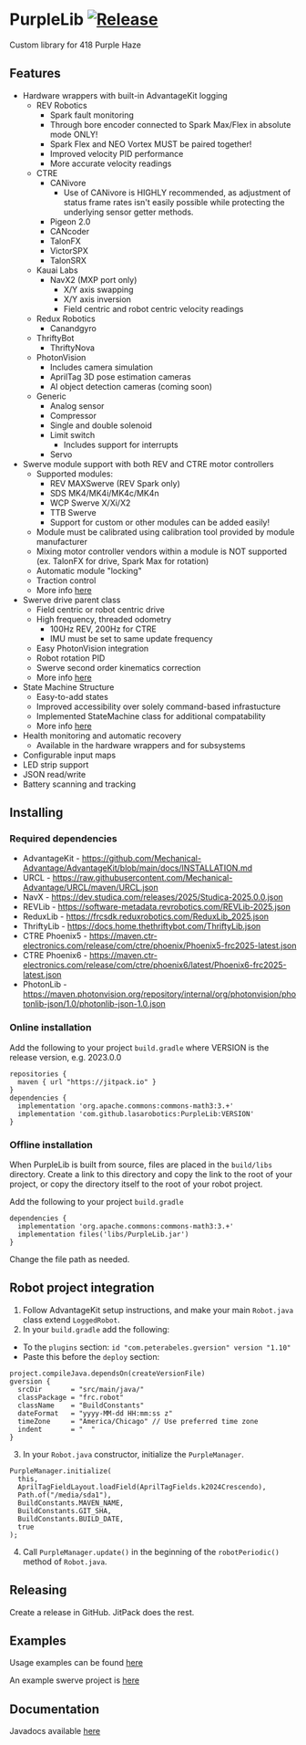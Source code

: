 
# PurpleLib [![Release](https://jitpack.io/v/lasarobotics/PurpleLib.svg)](https://jitpack.io/#lasarobotics/PurpleLib)


Custom library for 418 Purple Haze


## Features
* Hardware wrappers with built-in AdvantageKit logging
  * REV Robotics
    * Spark fault monitoring
    * Through bore encoder connected to Spark Max/Flex in absolute mode ONLY!
    * Spark Flex and NEO Vortex MUST be paired together!
    * Improved velocity PID performance
    * More accurate velocity readings
  * CTRE
    * CANivore
      * Use of CANivore is HIGHLY recommended, as adjustment of status frame rates isn't easily possible while protecting the underlying sensor getter methods.
    * Pigeon 2.0
    * CANcoder
    * TalonFX
    * VictorSPX
    * TalonSRX
  * Kauai Labs
    * NavX2 (MXP port only)
      * X/Y axis swapping
      * X/Y axis inversion
      * Field centric and robot centric velocity readings
  * Redux Robotics
    * Canandgyro
  * ThriftyBot
    * ThriftyNova
  * PhotonVision
    * Includes camera simulation
    * AprilTag 3D pose estimation cameras
    * AI object detection cameras (coming soon)
  * Generic
    * Analog sensor
    * Compressor
    * Single and double solenoid
    * Limit switch
      * Includes support for interrupts
    * Servo
* Swerve module support with both REV and CTRE motor controllers
  * Supported modules:
    * REV MAXSwerve (REV Spark only)
    * SDS MK4/MK4i/MK4c/MK4n
    * WCP Swerve X/Xi/X2
    * TTB Swerve
    * Support for custom or other modules can be added easily!
  * Module must be calibrated using calibration tool provided by module manufacturer
  * Mixing motor controller vendors within a module is NOT supported (ex. TalonFX for drive, Spark Max for rotation)
  * Automatic module "locking"
  * Traction control
  * More info [here](src/main/java/org/lasarobotics/drive/swerve/README.md)
* Swerve drive parent class
  * Field centric or robot centric drive
  * High frequency, threaded odometry
    * 100Hz REV, 200Hz for CTRE
    * IMU must be set to same update frequency
  * Easy PhotonVision integration
  * Robot rotation PID
  * Swerve second order kinematics correction
  * More info [here](src/main/java/org/lasarobotics/drive/swerve/README.md)
* State Machine Structure
  * Easy-to-add states
  * Improved accessibility over solely command-based infrastucture
  * Implemented StateMachine class for additional compatability
  * More info [here](src/main/java/org/lasarobotics/fsm/README.md)
* Health monitoring and automatic recovery
  * Available in the hardware wrappers and for subsystems
* Configurable input maps
* LED strip support
* JSON read/write
* Battery scanning and tracking


## Installing

### Required dependencies
* AdvantageKit - https://github.com/Mechanical-Advantage/AdvantageKit/blob/main/docs/INSTALLATION.md
* URCL - https://raw.githubusercontent.com/Mechanical-Advantage/URCL/maven/URCL.json
* NavX - https://dev.studica.com/releases/2025/Studica-2025.0.0.json
* REVLib - https://software-metadata.revrobotics.com/REVLib-2025.json
* ReduxLib - https://frcsdk.reduxrobotics.com/ReduxLib_2025.json
* ThriftyLib - https://docs.home.thethriftybot.com/ThriftyLib.json
* CTRE Phoenix5 - https://maven.ctr-electronics.com/release/com/ctre/phoenix/Phoenix5-frc2025-latest.json
* CTRE Phoenix6 - https://maven.ctr-electronics.com/release/com/ctre/phoenix6/latest/Phoenix6-frc2025-latest.json
* PhotonLib - https://maven.photonvision.org/repository/internal/org/photonvision/photonlib-json/1.0/photonlib-json-1.0.json

### Online installation
Add the following to your project `build.gradle` where VERSION is the release version, e.g. 2023.0.0
```
repositories {
  maven { url "https://jitpack.io" }
}
dependencies {
  implementation 'org.apache.commons:commons-math3:3.+'
  implementation 'com.github.lasarobotics:PurpleLib:VERSION'
}
```

### Offline installation
When PurpleLib is built from source, files are placed in the `build/libs` directory.
Create a link to this directory and copy the link to the root of your project,
or copy the directory itself to the root of your robot project.

Add the following to your project `build.gradle`
```
dependencies {
  implementation 'org.apache.commons:commons-math3:3.+'
  implementation files('libs/PurpleLib.jar')
}
```
Change the file path as needed.

## Robot project integration

1. Follow AdvantageKit setup instructions, and make your main `Robot.java` class extend `LoggedRobot`.
2. In your `build.gradle` add the following:
  * To the `plugins` section: `id "com.peterabeles.gversion" version "1.10"`
  * Paste this before the `deploy` section:
  ```
  project.compileJava.dependsOn(createVersionFile)
  gversion {
    srcDir       = "src/main/java/"
    classPackage = "frc.robot"
    className    = "BuildConstants"
    dateFormat   = "yyyy-MM-dd HH:mm:ss z"
    timeZone     = "America/Chicago" // Use preferred time zone
    indent       = "  "
  }
  ```

3. In your `Robot.java` constructor, initialize the `PurpleManager`.
```
PurpleManager.initialize(
  this,
  AprilTagFieldLayout.loadField(AprilTagFields.k2024Crescendo),
  Path.of("/media/sda1"),
  BuildConstants.MAVEN_NAME,
  BuildConstants.GIT_SHA,
  BuildConstants.BUILD_DATE,
  true
);
```
4. Call `PurpleManager.update()` in the beginning of the `robotPeriodic()` method of `Robot.java`.

## Releasing
Create a release in GitHub. JitPack does the rest.

## Examples
Usage examples can be found [here](https://github.com/lasarobotics/PurpleLibExamples)

An example swerve project is [here](https://github.com/lasarobotics/PurpleSwerve)

## Documentation
Javadocs available [here](https://jitpack.io/com/github/lasarobotics/PurpleLib/master-SNAPSHOT/javadoc/)

